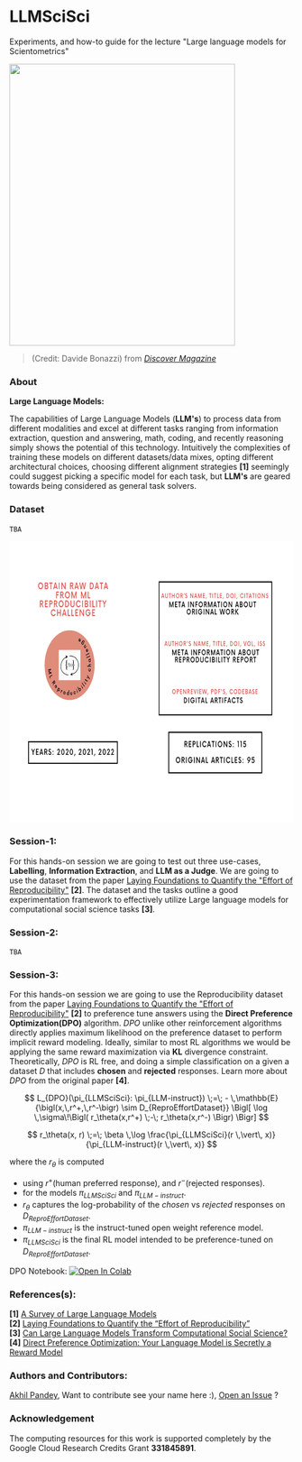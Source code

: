 # LLMSciSci
Experiments, and how-to guide for the lecture "Large language models for Scientometrics"

<img src="https://images.ctfassets.net/cnu0m8re1exe/sIyPeDxgpIluQqQWK8nhS/67004d28ebbce2ca1f654a7a0afd92b3/SciSci.png" align="center" width=400 height=500>

>(Credit: Davide Bonazzi) from [*Discover Magazine*](https://www.discovermagazine.com/the-sciences/the-science-of-science)

### About
**Large Language Models:**

The capabilities of Large Language Models (**LLM's**) to process data from different modalities and excel at different tasks ranging from information extraction, question and answering, math, coding, and recently reasoning simply shows the potential of this technology. Intuitively the complexities of training these models on different datasets/data mixes, opting different architectural choices, choosing different alignment strategies **[1]** seemingly could suggest picking a specific model for each task, but **LLM's** are geared towards being considered as general task solvers.

### Dataset
```plaintext
TBA
```
<img src="./media/LLMSciSci_dataset.png" align="center" width=700 height=500>

### Session-1:
For this hands-on session we are going to test out three use-cases, **Labelling**, **Information Extraction**, and **LLM as a Judge**. We are going to use the dataset from the paper <u>Laying Foundations to Quantify the "Effort of Reproducibility"</u> **[2]**. The dataset and the tasks outline a good experimentation framework to effectively utilize Large language models for computational social science tasks **[3]**.

### Session-2:
```plaintext
TBA
```

### Session-3:
For this hands-on session we are going to use the Reproducibility dataset from the paper <u>Laying Foundations to Quantify the "Effort of Reproducibility"</u> **[2]** to preference tune answers using the **Direct Preference Optimization(DPO)** algorithm. *DPO* unlike other reinforcement algorithms directly applies maximum likelihood on the preference dataset to perform implicit reward modeling. Ideally, similar to most RL algorithms we would be applying the same reward maximization via **KL** divergence constraint. Theoretically, *DPO* is RL free, and doing a simple classification on a given a dataset $D$ that includes **chosen** and **rejected** responses. Learn more about *DPO* from the original paper **[4]**.

$$
L_{DPO}(\pi_{LLMSciSci}: \pi_{LLM-instruct})
\;=\; - \,\mathbb{E}{\bigl(x,\,r^+,\,r^-\bigr) \sim D_{ReproEffortDataset}}
\Bigl[
\log \,\sigma\!\Bigl(
r_\theta(x,r^+) \;-\; r_\theta(x,r^-)
\Bigr)
\Bigr]
$$

$$
r_\theta(x, r)
\;=\;
\beta \,\log \frac{\pi_{LLMSciSci}(r \,\vert\, x)}{\pi_{LLM-instruct}(r \,\vert\, x)}
$$

where the $r_{\theta}$ is computed
- using $r^+$(human preferred response), and $r^-$(rejected responses).
- for the models $\pi_{LLMSciSci}$ and $\pi_{LLM-instruct}$.
- $r_{\theta}$  captures the log-probability of the *chosen* vs *rejected* responses on $D_{ReproEffortDataset}$.
- $\pi_{LLM-instruct}$ is the instruct-tuned open weight reference model.
- $\pi_{LLMSciSci}$ is the final RL model intended to be preference-tuned on $D_{ReproEffortDataset}$.

DPO Notebook: [![Open In Colab](https://colab.research.google.com/assets/colab-badge.svg)](https://colab.research.google.com/github/akhilpandey95/LLMSciSci/blob/main/notebooks/LLMs_SciSci_DPO.ipynb)

### References(s):
**[1]** [A Survey of Large Language Models](https://arxiv.org/abs/2303.18223)
<br>
**[2]** [Laying Foundations to Quantify the “Effort of Reproducibility”](https://ieeexplore.ieee.org/abstract/document/10266070)
<br>
**[3]** [Can Large Language Models Transform Computational Social Science?](https://aclanthology.org/2024.cl-1.8/)
<br>
**[4]** [Direct Preference Optimization: Your Language Model is Secretly a Reward Model](https://arxiv.org/pdf/2305.18290)

### Authors and Contributors:
[Akhil Pandey](https://github.com/akhilpandey95), Want to contribute see your name here :), [Open an Issue](https://github.com/akhilpandey95/LLMSciSci/issues/new) ?

### Acknowledgement
The computing resources for this work is supported completely by the Google Cloud Research Credits Grant **331845891**.
